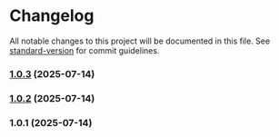 # Changelog

All notable changes to this project will be documented in this file. See [standard-version](https://github.com/conventional-changelog/standard-version) for commit guidelines.

### [1.0.3](https://github.com/thevalidcode/validflow/compare/v1.0.2...v1.0.3) (2025-07-14)

### [1.0.2](https://github.com/thevalidcode/validflow/compare/v1.0.1...v1.0.2) (2025-07-14)

### 1.0.1 (2025-07-14)
